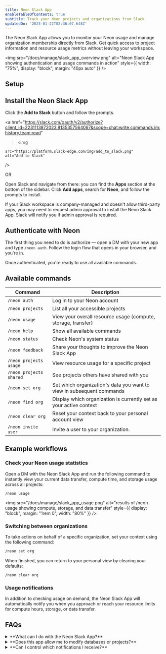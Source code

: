 ```yaml
---
title: Neon Slack App
enableTableOfContents: true
subtitle: Track your Neon projects and organizations from Slack
updatedOn: '2025-01-22T02:36:07.648Z'
---
```


The Neon Slack App allows you to monitor your Neon usage and manage organization membership directly from Slack. Get quick access to project information and resource usage metrics without leaving your workspace.

<img
src="/docs/manage/slack_app_overview.png"
alt="Neon Slack App showing authentication and usage commands in action"
style={{ width: "75%", display: "block", margin: "40px auto" }}
/>

## Setup

<Steps>

## Install the Neon Slack App

Click the **Add to Slack** button and follow the prompts.

<a
href="https://slack.com/oauth/v2/authorize?client_id=2231113872023.8135357564067&scope=chat:write,commands,im:history,team:read"

> <img

    src="https://platform.slack-edge.com/img/add_to_slack.png"
    alt="Add to Slack"

/>
</a>

OR

Open Slack and navigate from there: you can find the **Apps** section at the bottom of the sidebar. Click **Add apps**, search for **Neon**, and follow the prompts to install.

<Admonition type="tip">
If your Slack workspace is company-managed and doesn't allow third-party apps, you may need to request admin approval to install the Neon Slack App. Slack will notify you if admin approval is required.
</Admonition>

## Authenticate with Neon

The first thing you need to do is authorize — open a DM with your new app and type `/neon auth`. Follow the login flow that opens in your browser, and you're in.

Once authenticated, you're ready to use all available commands.

</Steps>

## Available commands

| **Command**             | **Description**                                                       |
| ----------------------- | --------------------------------------------------------------------- |
| `/neon auth`            | Log in to your Neon account                                           |
| `/neon projects`        | List all your accessible projects                                     |
| `/neon usage`           | View your overall resource usage (compute, storage, transfer)         |
| `/neon help`            | Show all available commands                                           |
| `/neon status`          | Check Neon's system status                                            |
| `/neon feedback`        | Share your thoughts to improve the Neon Slack App                     |
| `/neon projects usage`  | View resource usage for a specific project                            |
| `/neon projects shared` | See projects others have shared with you                              |
| `/neon set org`         | Set which organization's data you want to view in subsequent commands |
| `/neon find org`        | Display which organization is currently set as your active context    |
| `/neon clear org`       | Reset your context back to your personal account view                 |
| `/neon invite user`     | Invite a user to your organization.                                   |

## Example workflows

### Check your Neon usage statistics

Open a DM with the Neon Slack App and run the following command to instantly view your current data transfer, compute time, and storage usage across all projects:

```
/neon usage
```

<img src="/docs/manage/slack_app_usage.png" alt="results of /neon usage showing compute, storage, and data transfer" style={{ display: "block", margin: "1rem 0", width: "80%" }} />

### Switching between organizations

To take actions on behalf of a specific organization, set your context using the following command:

```bash
/neon set org
```

When finished, you can return to your personal view by clearing your defaults:

```bash
/neon clear org
```

### Usage notifications

In addition to checking usage on demand, the Neon Slack App will automatically notify you when you approach or reach your resource limits for compute hours, storage, or data transfer.

## FAQs

<details>
<summary>**What can I do with the Neon Slack App?**</summary>

The Neon Slack App allows you to:

- View project information and resource usage
- Monitor system status
- Manage organization membership
- Access shared projects
- Switch between organizations

</details>

<details>
<summary>**Does this app allow me to modify databases or projects?**</summary>

No, the Neon Slack App is primarily for viewing usage details and managing organization membership, not for direct database management.

</details>

<details>
<summary>**Can I control which notifications I receive?**</summary>

Currently, all users receive usage limit notifications. There's no way to customize notification preferences within the Slack App.

</details>
